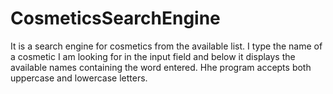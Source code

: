 # CosmeticsSearchEngine

It is a search engine for cosmetics from the available list. I type the name of a cosmetic I am looking for in the input field and below it displays the available names containing the word entered. Hhe program accepts both uppercase and lowercase letters.
